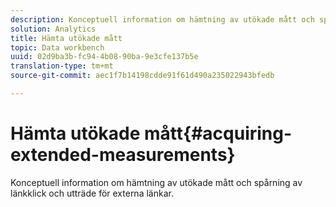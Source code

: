 ```yaml
---
description: Konceptuell information om hämtning av utökade mått och spårning av länkklick och utträde för externa länkar.
solution: Analytics
title: Hämta utökade mått
topic: Data workbench
uuid: 02d9ba3b-fc94-4b08-90ba-9e3cfe137b5e
translation-type: tm+mt
source-git-commit: aec1f7b14198cdde91f61d490a235022943bfedb

---
```



# Hämta utökade mått{#acquiring-extended-measurements}

Konceptuell information om hämtning av utökade mått och spårning av länkklick och utträde för externa länkar.

